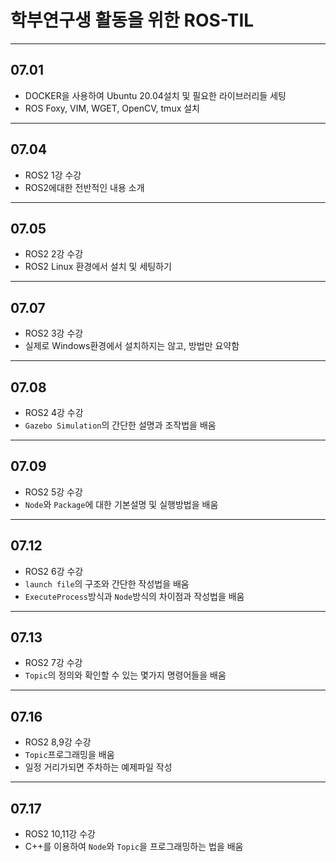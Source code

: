 # 학부연구생 활동을 위한 ROS-TIL

---

## 07.01

- DOCKER을 사용하여 Ubuntu 20.04설치 및 필요한 라이브러리들 세팅
- ROS Foxy, VIM, WGET, OpenCV, tmux 설치

---

## 07.04

- ROS2 1강 수강
- ROS2에대한 전반적인 내용 소개

---

## 07.05

- ROS2 2강 수강
- ROS2 Linux 환경에서 설치 및 세팅하기

---

## 07.07

- ROS2 3강 수강
- 실제로 Windows환경에서 설치하지는 않고, 방법만 요약함

---

## 07.08

- ROS2 4강 수강
- `Gazebo Simulation`의 간단한 설명과 조작법을 배움

---

## 07.09

- ROS2 5강 수강
- `Node`와 `Package`에 대한 기본설명 및 실행방법을 배움

---

## 07.12

- ROS2 6강 수강
- `launch file`의 구조와 간단한 작성법을 배움
- `ExecuteProcess`방식과 `Node`방식의 차이점과 작성법을 배움

---

## 07.13

- ROS2 7강 수강
- `Topic`의 정의와 확인할 수 있는 몇가지 명령어들을 배움

---

## 07.16

- ROS2 8,9강 수강
- `Topic`프로그래밍을 배움
- 일정 거리가되면 주차하는 예제파일 작성

---

## 07.17

- ROS2 10,11강 수강
- C++를 이용하여 `Node`와 `Topic`을 프로그래밍하는 법을 배움